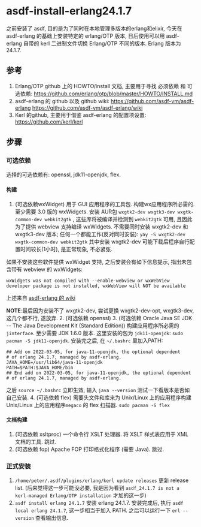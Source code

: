# asdf-install-erlang24.1.7

之前安装了 asdf, 目的是为了同时在本地管理多版本的erlang和elixir, 今天在 asdf-erlang 的基础上安装特定的 erlang/OTP 版本, 日后使用可以用 asdf-erlang 自带的 kerl 二进制文件切换 Erlang/OTP 不同的版本. Erlang 版本为 24.1.7.

## 参考

1. Erlang/OTP github 上的 HOWTO/install 文档, 主要用于寻找 必须依赖 和 可选依赖:
https://github.com/erlang/otp/blob/master/HOWTO/INSTALL.md
2. asdf-erlang 的 github 以及 github wiki:
https://github.com/asdf-vm/asdf-erlang
https://github.com/asdf-vm/asdf-erlang/wiki
3. Kerl 的github, 主要用于借鉴 asdf-erlang 的配置项设置: 
https://github.com/kerl/kerl


## 步骤

### 可选依赖

选择的可选依赖有: openssl, jdk11-openjdk, flex.

#### 构建

1. (可选依赖wxWidget) 用于 GUI 应用程序的工具包. 构建wx应用程序所必需的. 至少需要 3.0 版的 wxWidgets. 
安装 AUR包 `wxgtk2-dev wxgtk3-dev wxgtk-common-dev webkit2gtk` , 这些库将被编译并检测到 `webkit2gtk` 可用, 且因此为了提供 webview 支持编译 wxWidgets. 不需要同时安装 wxgtk2-dev 和 wxgtk3-dev 版本; 任何一个都能工作(反对同时安装):  `yay -S wxgtk2-dev wxgtk-common-dev webkit2gtk`
 其中安装 wxgtk2-dev 可能下载后程序自行配置时间较长(1小时), 是正常现象, 不必紧张.

如果不安装这些软件提供 wxWidget 支持, 之后安装会有如下信息提示, 指出未包含带有 webview 的 wxWidgets:
```
wxWidgets was not compiled with --enable-webview or wxWebView developer package is not installed, wxWebView will NOT be available
```
上述来自 [asdf-erlang 的 wiki](https://github.com/asdf-vm/asdf-erlang/wiki)

**NOTE**:最后因为安装不了 wxgtk2-dev, 尝试更换 wxgtk2-dev-opt, wxgtk3-dev, 这几个都不行, 遂放弃.
2. (可选依赖 openssl)
3. (可选依赖 Oracle Java SE JDK -- The Java Development Kit (Standard Edition)) 构建应用程序所必需的`jinterface`. 至少需要 JDK 1.6.0 版本.
这里安装的包为 `jdk11-openjdk`: `sudo pacman -S jdk11-openjdk`.
安装完之后, 在 `~/.bashrc` 里加入PATH:
```
## Add on 2022-03-05, for java-11-openjdk, the optional dependent 
# of erlang 24.1.7, managed by asdf-erlang.
JAVA_HOME=/usr/lib64/java-11-openjdk
PATH=$PATH:$JAVA_HOME/bin
## End add on 2022-03-05, for java-11-openjdk, the optional dependent 
# of erlang 24.1.7, managed by asdf-erlang.
```
之后 `source ~/.bashrc` 立即生效, 输入 `java --version` 测试一下看版本是否如自己安装.
4. (可选依赖 flex) 需要头文件和库来为 Unix/Linux 上的应用程序构建 Unix/Linux 上的应用程序`megaco` 的 flex 扫描器. `sudo pacman -S flex`

#### 文档构建
 1. (可选依赖 xsltproc) 一个命令行 XSLT 处理器. 将 XSLT 样式表应用于 XML 文档的工具. 跳过.
 2. (可选依赖 fop) Apache FOP 打印格式化程序 (需要 Java). 跳过.

### 正式安装

1. `/home/peter/.asdf/plugins/erlang/kerl update releases` 更新 release list.
(后来觉得这一步可能没必要, 我是因为看到 `asdf_24.1.7 is not a kerl-managed Erlang/OTP installation` 才加的这一步)
2. `asdf install erlang 24.1.7` 安装 erlang 24.1.7.
安装完成后, 执行 `asdf local erlang 24.1.7`, 这一步相当于加入 PATH. 之后可以运行一下 `erl --version` 查看输出信息.